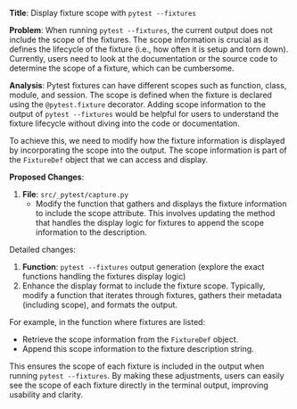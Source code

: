 **Title**: Display fixture scope with `pytest --fixtures`

**Problem**: When running `pytest --fixtures`, the current output does not include the scope of the fixtures. The scope information is crucial as it defines the lifecycle of the fixture (i.e., how often it is setup and torn down). Currently, users need to look at the documentation or the source code to determine the scope of a fixture, which can be cumbersome.

**Analysis**: Pytest fixtures can have different scopes such as function, class, module, and session. The scope is defined when the fixture is declared using the `@pytest.fixture` decorator. Adding scope information to the output of `pytest --fixtures` would be helpful for users to understand the fixture lifecycle without diving into the code or documentation.

To achieve this, we need to modify how the fixture information is displayed by incorporating the scope into the output. The scope information is part of the `FixtureDef` object that we can access and display.

**Proposed Changes**:
1. **File**: `src/_pytest/capture.py`
   - Modify the function that gathers and displays the fixture information to include the scope attribute. This involves updating the method that handles the display logic for fixtures to append the scope information to the description.

Detailed changes:
1. **Function**: `pytest --fixtures` output generation (explore the exact functions handling the fixtures display logic)
2. Enhance the display format to include the fixture scope. Typically, modify a function that iterates through fixtures, gathers their metadata (including scope), and formats the output.

For example, in the function where fixtures are listed:
- Retrieve the scope information from the `FixtureDef` object.
- Append this scope information to the fixture description string.

This ensures the scope of each fixture is included in the output when running `pytest --fixtures`. By making these adjustments, users can easily see the scope of each fixture directly in the terminal output, improving usability and clarity.